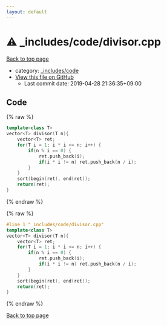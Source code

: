 ```yaml
---
layout: default
---
```


<!-- mathjax config similar to math.stackexchange -->
<script type="text/javascript" async
  src="https://cdnjs.cloudflare.com/ajax/libs/mathjax/2.7.5/MathJax.js?config=TeX-MML-AM_CHTML">
</script>
<script type="text/x-mathjax-config">
  MathJax.Hub.Config({
    TeX: { equationNumbers: { autoNumber: "AMS" }},
    tex2jax: {
      inlineMath: [ ['$','$'] ],
      processEscapes: true
    },
    "HTML-CSS": { matchFontHeight: false },
    displayAlign: "left",
    displayIndent: "2em"
  });
</script>

<script type="text/javascript" src="https://cdnjs.cloudflare.com/ajax/libs/jquery/3.4.1/jquery.min.js"></script>
<script src="https://cdn.jsdelivr.net/npm/jquery-balloon-js@1.1.2/jquery.balloon.min.js" integrity="sha256-ZEYs9VrgAeNuPvs15E39OsyOJaIkXEEt10fzxJ20+2I=" crossorigin="anonymous"></script>
<script type="text/javascript" src="../../../assets/js/copy-button.js"></script>
<link rel="stylesheet" href="../../../assets/css/copy-button.css" />


# :warning: _includes/code/divisor.cpp

<a href="../../../index.html">Back to top page</a>

* category: <a href="../../../index.html#b46effe2a00fceb0770301fd2a31d561">_includes/code</a>
* <a href="{{ site.github.repository_url }}/blob/master/_includes/code/divisor.cpp">View this file on GitHub</a>
    - Last commit date: 2019-04-28 21:36:35+09:00




## Code

<a id="unbundled"></a>
{% raw %}
```cpp
template<class T>
vector<T> divisor(T n){
    vector<T> ret;
    for(T i = 1; i * i <= n; i++) {
        if(n % i == 0) {
            ret.push_back(i);
            if(i * i != n) ret.push_back(n / i);
        }
    }
    sort(begin(ret), end(ret));
    return(ret);
}
```
{% endraw %}

<a id="bundled"></a>
{% raw %}
```cpp
#line 1 "_includes/code/divisor.cpp"
template<class T>
vector<T> divisor(T n){
    vector<T> ret;
    for(T i = 1; i * i <= n; i++) {
        if(n % i == 0) {
            ret.push_back(i);
            if(i * i != n) ret.push_back(n / i);
        }
    }
    sort(begin(ret), end(ret));
    return(ret);
}

```
{% endraw %}

<a href="../../../index.html">Back to top page</a>

